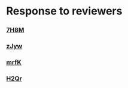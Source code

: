 # Response to reviewers

### [7H8M](https://github.com/anonymous-ICML2025/rebuttal_April1st/tree/main/7H8M)

### [zJyw](https://github.com/anonymous-ICML2025/rebuttal_April1st/tree/main/zJyw)

### [mrfK](https://github.com/anonymous-ICML2025/rebuttal_April1st/tree/main/mrfK)

### [H2Qr](https://github.com/anonymous-ICML2025/rebuttal_April1st/tree/main/H2Qr)

